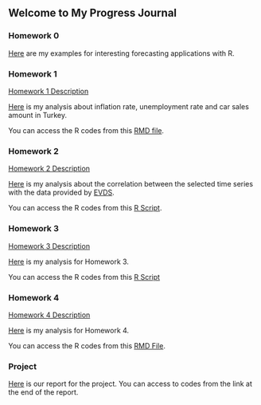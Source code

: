 ## Welcome to My Progress Journal
### Homework 0

[Here](https://bu-ie-360.github.io/fall20-fatmadumlupinar/files/example_homework_0--1-.html) are my examples for interesting forecasting applications with R.

### Homework 1

[Homework 1 Description](https://bu-ie-360.github.io/fall20-fatmadumlupinar/files/hw1/IE360_Fall20_HW1.pdf)

[Here](https://bu-ie-360.github.io/fall20-fatmadumlupinar/files/hw1/IE360_HW1.html) is my analysis about inflation rate, unemployment rate and car sales amount in Turkey.

You can access the R codes from this [RMD file](https://bu-ie-360.github.io/fall20-fatmadumlupinar/files/hw1/IE360_HW1.Rmd).

### Homework 2

[Homework 2 Description](https://bu-ie-360.github.io/fall20-fatmadumlupinar/files/hw2/IE360_Fall20_HW2.pdf) 

[Here](https://bu-ie-360.github.io/fall20-fatmadumlupinar/files/hw2/IE360_HW2.html) is my analysis about the correlation between the selected time series with the data provided by [EVDS](https://evds2.tcmb.gov.tr/). 

You can access the R codes from this [R Script](https://bu-ie-360.github.io/fall20-fatmadumlupinar/files/hw2/hw2draft.R).

### Homework 3

[Homework 3 Description](https://bu-ie-360.github.io/fall20-fatmadumlupinar/files/hw3/IE360_Fall20_HW3.pdf) 

[Here](https://bu-ie-360.github.io/fall20-fatmadumlupinar/files/hw3/IE360_HW3.html) is my analysis for Homework 3.

You can access the R codes from this [R Script](https://bu-ie-360.github.io/fall20-fatmadumlupinar/files/hw3/hw3.R)

### Homework 4

[Homework 4 Description](https://bu-ie-360.github.io/fall20-fatmadumlupinar/files/hw4/IE360_Fall20_HW4.pdf) 

[Here](https://bu-ie-360.github.io/fall20-fatmadumlupinar/files/hw4/IE360_HW4_Report.html) is my analysis for Homework 4.

You can access the R codes from this [RMD File](https://bu-ie-360.github.io/fall20-fatmadumlupinar/files/hw4/IE360_HW4_Report.Rmd). 

### Project 

[Here](https://bu-ie-360.github.io/fall20-fatmadumlupinar/files/project/IE360_Project_Report.html) is our report for the project. You can access to codes from the link at the end of the report.


